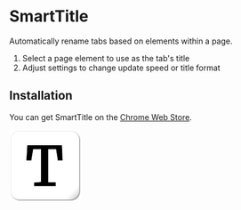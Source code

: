 # SmartTitle
Automatically rename tabs based on elements within a page.

1. Select a page element to use as the tab's title
2. Adjust settings to change update speed or title format

## Installation
You can get SmartTitle on the [Chrome Web Store](https://chrome.google.com/webstore/detail/smarttitle/hbgciedapiiglflcilobjpjpookdbdam?hl=en).

[![SmartTitle Logo](images/icon128.png)](https://chrome.google.com/webstore/detail/smarttitle/hbgciedapiiglflcilobjpjpookdbdam?hl=en) 